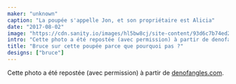 ```yaml
---
maker: "unknown"
caption: "La poupée s'appelle Jon, et son propriétaire est Alicia"
date: "2017-08-02"
image: "https://cdn.sanity.io/images/hl5bw8cj/site-content/93d6c7b74ed2a82966163c93ff72aceb6858fc68-467x700.jpg"
intro: "Cette photo a été repostée (avec permission) à partir de denofangles.com ."
title: "Bruce sur cette poupée parce que pourquoi pas ?"
designs: ["bruce"]
---
```



Cette photo a été repostée (avec permission) à partir de [denofangles.com](https://denofangels.com/posts/12259581/).

